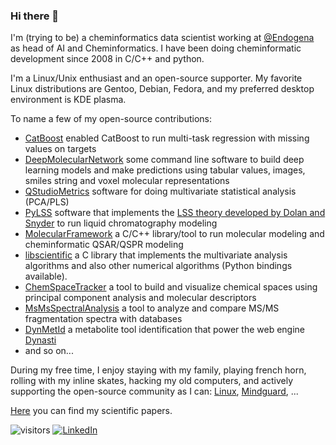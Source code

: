 ### Hi there 👋

I'm (trying to be) a cheminformatics data scientist working at [@Endogena](http://endogena.com/) as head of AI and Cheminformatics. 
I have been doing cheminformatic development since 2008 in C/C++ and python.

I'm a Linux/Unix enthusiast and an open-source supporter.
My favorite Linux distributions are Gentoo, Debian, Fedora, and my preferred desktop environment is KDE plasma.

To name a few of my open-source contributions:

* [CatBoost](https://github.com/catboost/catboost/pull/1680/) enabled CatBoost to run multi-task regression with missing values on targets
* [DeepMolecularNetwork](https://github.com/gmrandazzo/DeepMolecularNetwork) some command line software to build deep learning models and make predictions using tabular values, images, smiles string and voxel molecular representations
* [QStudioMetrics](https://github.com/gmrandazzo/QStudioMetrics) software for doing multivariate statistical analysis (PCA/PLS)
* [PyLSS](https://github.com/gmrandazzo/PyLSS) software that implements the [LSS theory developed by Dolan and Snyder](https://www.chromatographytoday.com/article/bioanalytical/40/imre_molnr_hans-jrgen_rieger_rbert_kormny/chromatography_modelling_in_high_performance_liquid_chromatography_method_development/1387) to run liquid chromatography modeling
* [MolecularFramework](https://github.com/gmrandazzo/MolecularFramework) a C/C++ library/tool to run molecular modeling and cheminformatic QSAR/QSPR modeling
* [libscientific](https://github.com/gmrandazzo/libscientific) a C library that implements the multivariate analysis algorithms and also other numerical algorithms (Python bindings available).
* [ChemSpaceTracker](https://github.com/gmrandazzo/ChemSpaceTracker) a tool to build and visualize chemical spaces using principal component analysis and molecular descriptors
* [MsMsSpectralAnalysis](https://github.com/gmrandazzo/MsMsSpectralAnalysis) a tool to analyze and compare MS/MS fragmentation spectra with databases 
* [DynMetId](https://github.com/gmrandazzo/DynMetId) a metabolite tool identification that power the web engine [Dynasti](https://dynasti.vital-it.ch/)
* and so on... 

During my free time, I enjoy staying with my family, playing french horn, rolling with my inline skates, hacking my old computers, and actively supporting the open-source community as I can: [Linux](https://lore.kernel.org/linux-wireless/20200405220659.45621-1-chunkeey@gmail.com/#r), [Mindguard](https://github.com/asbestomolesto/mindguard), ... 

[Here](https://scholar.google.com/citations?user=3JSLI6MAAAAJ&hl=en) you can find my scientific papers.



![visitors](https://visitor-badge.glitch.me/badge?page_id=gmrandazzo.gmrandazzo)
[![LinkedIn](https://img.shields.io/badge/LinkedIn--_.svg?style=social&logo=linkedin)](https://www.linkedin.com/in/gmrandazzo/)

